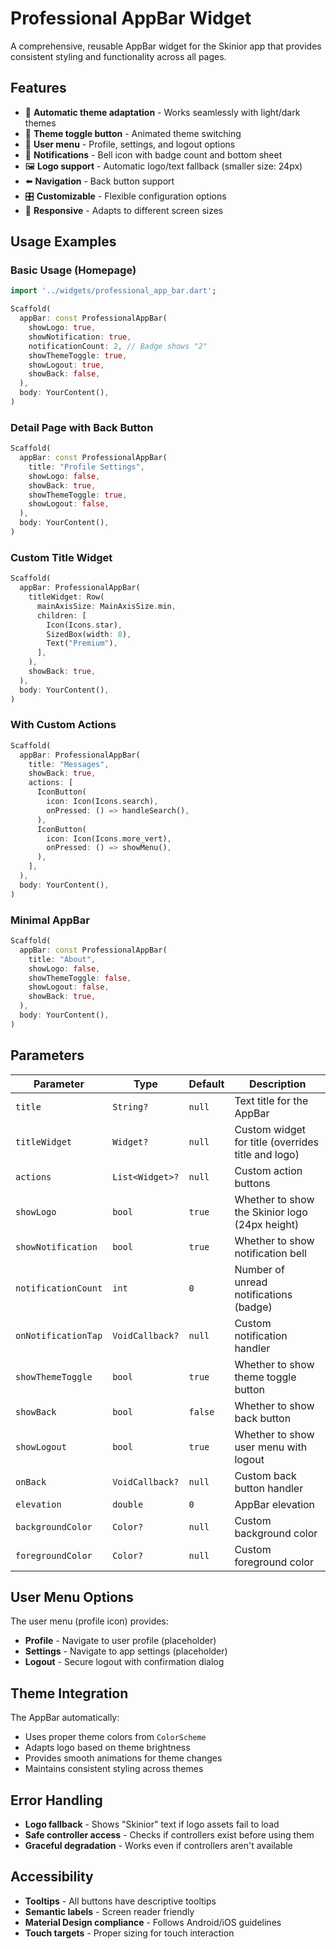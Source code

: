 # Professional AppBar Widget

A comprehensive, reusable AppBar widget for the Skinior app that provides consistent styling and functionality across all pages.

## Features

- 🎨 **Automatic theme adaptation** - Works seamlessly with light/dark themes
- 🔄 **Theme toggle button** - Animated theme switching
- 👤 **User menu** - Profile, settings, and logout options
- 🔔 **Notifications** - Bell icon with badge count and bottom sheet
- 🖼️ **Logo support** - Automatic logo/text fallback (smaller size: 24px)
- ⬅️ **Navigation** - Back button support
- 🎛️ **Customizable** - Flexible configuration options
- 📱 **Responsive** - Adapts to different screen sizes

## Usage Examples

### Basic Usage (Homepage)
```dart
import '../widgets/professional_app_bar.dart';

Scaffold(
  appBar: const ProfessionalAppBar(
    showLogo: true,
    showNotification: true,
    notificationCount: 2, // Badge shows "2"
    showThemeToggle: true,
    showLogout: true,
    showBack: false,
  ),
  body: YourContent(),
)
```

### Detail Page with Back Button
```dart
Scaffold(
  appBar: const ProfessionalAppBar(
    title: "Profile Settings",
    showLogo: false,
    showBack: true,
    showThemeToggle: true,
    showLogout: false,
  ),
  body: YourContent(),
)
```

### Custom Title Widget
```dart
Scaffold(
  appBar: ProfessionalAppBar(
    titleWidget: Row(
      mainAxisSize: MainAxisSize.min,
      children: [
        Icon(Icons.star),
        SizedBox(width: 8),
        Text("Premium"),
      ],
    ),
    showBack: true,
  ),
  body: YourContent(),
)
```

### With Custom Actions
```dart
Scaffold(
  appBar: ProfessionalAppBar(
    title: "Messages",
    showBack: true,
    actions: [
      IconButton(
        icon: Icon(Icons.search),
        onPressed: () => handleSearch(),
      ),
      IconButton(
        icon: Icon(Icons.more_vert),
        onPressed: () => showMenu(),
      ),
    ],
  ),
  body: YourContent(),
)
```

### Minimal AppBar
```dart
Scaffold(
  appBar: const ProfessionalAppBar(
    title: "About",
    showLogo: false,
    showThemeToggle: false,
    showLogout: false,
    showBack: true,
  ),
  body: YourContent(),
)
```

## Parameters

| Parameter | Type | Default | Description |
|-----------|------|---------|-------------|
| `title` | `String?` | `null` | Text title for the AppBar |
| `titleWidget` | `Widget?` | `null` | Custom widget for title (overrides title and logo) |
| `actions` | `List<Widget>?` | `null` | Custom action buttons |
| `showLogo` | `bool` | `true` | Whether to show the Skinior logo (24px height) |
| `showNotification` | `bool` | `true` | Whether to show notification bell |
| `notificationCount` | `int` | `0` | Number of unread notifications (badge) |
| `onNotificationTap` | `VoidCallback?` | `null` | Custom notification handler |
| `showThemeToggle` | `bool` | `true` | Whether to show theme toggle button |
| `showBack` | `bool` | `false` | Whether to show back button |
| `showLogout` | `bool` | `true` | Whether to show user menu with logout |
| `onBack` | `VoidCallback?` | `null` | Custom back button handler |
| `elevation` | `double` | `0` | AppBar elevation |
| `backgroundColor` | `Color?` | `null` | Custom background color |
| `foregroundColor` | `Color?` | `null` | Custom foreground color |

## User Menu Options

The user menu (profile icon) provides:
- **Profile** - Navigate to user profile (placeholder)
- **Settings** - Navigate to app settings (placeholder)
- **Logout** - Secure logout with confirmation dialog

## Theme Integration

The AppBar automatically:
- Uses proper theme colors from `ColorScheme`
- Adapts logo based on theme brightness
- Provides smooth animations for theme changes
- Maintains consistent styling across themes

## Error Handling

- **Logo fallback** - Shows "Skinior" text if logo assets fail to load
- **Safe controller access** - Checks if controllers exist before using them
- **Graceful degradation** - Works even if controllers aren't available

## Accessibility

- **Tooltips** - All buttons have descriptive tooltips
- **Semantic labels** - Screen reader friendly
- **Material Design compliance** - Follows Android/iOS guidelines
- **Touch targets** - Proper sizing for touch interaction